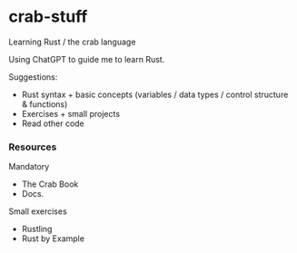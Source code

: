 # crab-stuff
Learning Rust / the crab language

Using ChatGPT to guide me to learn Rust. 

Suggestions:
- Rust syntax + basic concepts (variables / data types / control structure & functions)
- Exercises + small projects
- Read other code

### Resources

Mandatory
- The Crab Book
- Docs. 

Small exercises
- Rustling
- Rust by Example
